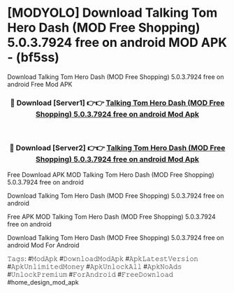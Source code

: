 # [MODYOLO] Download Talking Tom Hero Dash (MOD Free Shopping) 5.0.3.7924 free on android MOD APK - (bf5ss)
Download Talking Tom Hero Dash (MOD Free Shopping) 5.0.3.7924 free on android Free Mod APK

<div align="center">
<h3>🔴 Download [Server1] 👉👉 <a href="https://apk-comot.site?title=Talking_Tom_Hero_Dash_(MOD_Free_Shopping)_5.0.3.7924_free_on_android">Talking Tom Hero Dash (MOD Free Shopping) 5.0.3.7924 free on android Mod Apk</a></h3><br>

<h3>🔴 Download [Server2] 👉👉 <a href="https://apk-comot.site?title=Talking_Tom_Hero_Dash_(MOD_Free_Shopping)_5.0.3.7924_free_on_android">Talking Tom Hero Dash (MOD Free Shopping) 5.0.3.7924 free on android Mod Apk</a></h3>
</div>


Free Download APK MOD Talking Tom Hero Dash (MOD Free Shopping) 5.0.3.7924 free on android

Download Talking Tom Hero Dash (MOD Free Shopping) 5.0.3.7924 free on android 

Free APK MOD Talking Tom Hero Dash (MOD Free Shopping) 5.0.3.7924 free on android 

Download Talking Tom Hero Dash (MOD Free Shopping) 5.0.3.7924 free on android Mod For Android

𝚃𝚊𝚐𝚜: #𝙼𝚘𝚍𝙰𝚙𝚔 #𝙳𝚘𝚠𝚗𝚕𝚘𝚊𝚍𝙼𝚘𝚍𝙰𝚙𝚔 #𝙰𝚙𝚔𝙻𝚊𝚝𝚎𝚜𝚝𝚅𝚎𝚛𝚜𝚒𝚘𝚗 #𝙰𝚙𝚔𝚄𝚗𝚕𝚒𝚖𝚒𝚝𝚎𝚍𝙼𝚘𝚗𝚎𝚢 #𝙰𝚙𝚔𝚄𝚗𝚕𝚘𝚌𝚔𝙰𝚕𝚕 #𝙰𝚙𝚔𝙽𝚘𝙰𝚍𝚜 #𝚄𝚗𝚕𝚘𝚌𝚔𝙿𝚛𝚎𝚖𝚒𝚞𝚖 #𝙵𝚘𝚛𝙰𝚗𝚍𝚛𝚘𝚒𝚍 #𝙵𝚛𝚎𝚎𝙳𝚘𝚠𝚗𝚕𝚘𝚊𝚍 #home_design_mod_apk